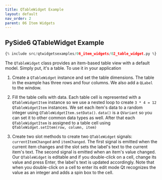 ```yaml
---
title: QTableWidget Example
layout: default
nav_order: 2
parent: 06 Item Widgets
---
```


## PySide6 QTableWidget Example

```python
{% include src/qtwidgetsexamples/06_item_widgets/02_table_widget.py %}
```

The `QTableWidget` class provides an item-based table view with a default model. Simply put, it's a table. To use it in your application

1. Create a `QTableWidget` instance and set the table dimensions. The table in the example has three rows and four columns. We also add a `QLabel` to the window.

2. Fill the table cells with data. Each table cell is represented with a `QTableWidgetItem` instance so we use a nested loop to create `3 * 4 = 12` `QTableWidgetItem` instances. We set each item's data to a random integer using `QTableWidgetItem.setData()`. `data()` is a `QVariant` so you can set it to other common data types as well. After that each `QTableWidgetItem` is assigned to a table cell using `QTableWidget.setItem(row, column, item)`

3. Create two slot methods to create two `QTableWidget` signals: `currentItemChanged` and `itemChanged`. The first signal is emitted when the current item changes and the slot sets the label's text to the current item's text. The second signal is emitted when an item's value changed. Our `QTableWidget` is editable and if you double-click on a cell, change its value and press Enter, the label's text is updated accordingly. Note that when you double-click on a cell to enter its edit mode Qt recognizes the value as an integer and adds a spin box to the cell.